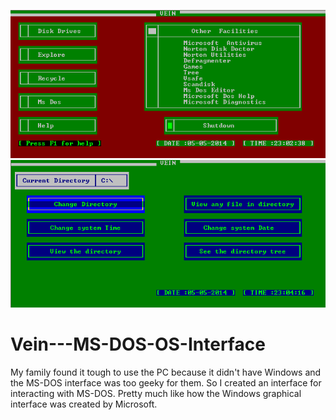![Alt text](images/vein1.png?raw=true "Vein main screen")
![Alt text](images/vein2.png?raw=true "Vein sub menu")

Vein---MS-DOS-OS-Interface
==========================

My family found it tough to use the PC because it didn't have Windows and the MS-DOS interface was too geeky for them. So I created an interface for interacting with MS-DOS. Pretty much like how the Windows graphical interface was created by Microsoft.
